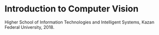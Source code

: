 # Introduction to Computer Vision

Higher School of Information Technologies and Intelligent Systems, Kazan Federal University, 2018.
